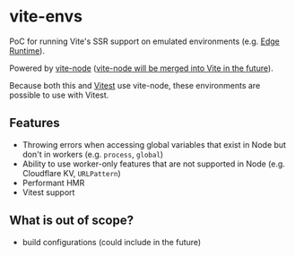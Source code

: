 # vite-envs

PoC for running Vite's SSR support on emulated environments (e.g. [Edge Runtime](https://edge-runtime.vercel.app/)).

Powered by [vite-node](https://github.com/vitest-dev/vitest/tree/main/packages/vite-node) ([vite-node will be merged into Vite in the future](https://github.com/vitejs/vite/pull/12165)).

Because both this and [Vitest](https://vitest.dev/) use vite-node, these environments are possible to use with Vitest.

## Features

- Throwing errors when accessing global variables that exist in Node but don't in workers (e.g. `process`, `global`)
- Ability to use worker-only features that are not supported in Node (e.g. Cloudflare KV, `URLPattern`)
- Performant HMR
- Vitest support

## What is out of scope?

- build configurations (could include in the future)

